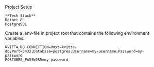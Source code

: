 Project Setup

    **Tech Stack**
    Dotnet 8
    PostgreSQL

Create a .env-file in project root that contains the following environment variables:

    KVITTA_DB_CONNECTION=Host=kvitta-db;Port=5432;Database=postgres;Username=my-username;Password=my-password
    POSTGRES_PASSWORD=my-password
